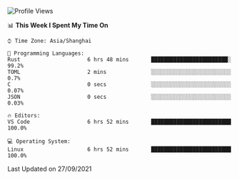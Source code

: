 <!--START_SECTION:waka-->
![Profile Views](http://img.shields.io/badge/Profile%20Views-0-blue)

📊 **This Week I Spent My Time On** 

```text
⌚︎ Time Zone: Asia/Shanghai

💬 Programming Languages: 
Rust                     6 hrs 48 mins       ████████████████████████░   99.2% 
TOML                     2 mins              ░░░░░░░░░░░░░░░░░░░░░░░░░   0.7% 
C                        0 secs              ░░░░░░░░░░░░░░░░░░░░░░░░░   0.07% 
JSON                     0 secs              ░░░░░░░░░░░░░░░░░░░░░░░░░   0.03%

🔥 Editors: 
VS Code                  6 hrs 52 mins       █████████████████████████   100.0%

💻 Operating System: 
Linux                    6 hrs 52 mins       █████████████████████████   100.0%

```


 Last Updated on 27/09/2021
<!--END_SECTION:waka-->
